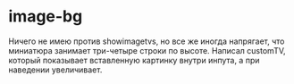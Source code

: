 # image-bg
Ничего не имею против showimagetvs, но все же иногда напрягает, что миниатюра занимает три-четыре строки по высоте. Написал customTV, который показывает вставленную картинку внутри инпута, а при наведении увеличивает.
